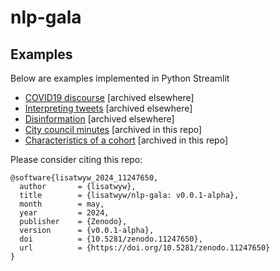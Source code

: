 # nlp-gala

## Examples

Below are examples implemented in Python Streamlit

- [COVID19 discourse](https://pcc-discourse.streamlit.app/) [archived elsewhere]
- [Interpreting tweets](https://nlp-proto-1.streamlit.app/) [archived elsewhere]
- [Disinformation](https://disinfo.streamlit.app/) [archived elsewhere]
- [City council minutes](https://city-minutes.streamlit.app/) [archived in this repo]
- [Characteristics of a cohort](https://name-prism.streamlit.app/) [archived in this repo]


Please consider citing this repo: 
```
@software{lisatwyw_2024_11247650,
  author       = {lisatwyw},
  title        = {lisatwyw/nlp-gala: v0.0.1-alpha},
  month        = may,
  year         = 2024,
  publisher    = {Zenodo},
  version      = {v0.0.1-alpha},
  doi          = {10.5281/zenodo.11247650},
  url          = {https://doi.org/10.5281/zenodo.11247650}
}
```
